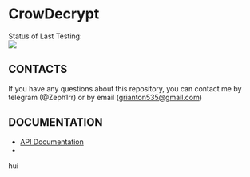 # CrowDecrypt

Status of Last Testing:<br>
<img src="https://github.com/Zeph1rr/CrowDecrypt/workflows/BuildAndPushDockerImage/badge.svg?branch=frontend"><br>

## CONTACTS

If you have any questions about this repository, you can contact me by telegram (@Zeph1rr) or by
email (<grianton535@gmail.com>)

## DOCUMENTATION

- [API Documentation](/APIDoc.md)
-

hui
